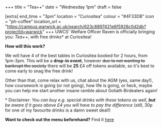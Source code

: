 +++
title = "Tea++"
date = "Wednesday 1pm"
draft = false

[extra]
end_time = "3pm"
location = "Curiositea"
colour = "#4F33DB"
icon = "ph-coffee"
location_url = "https://campus.warwick.ac.uk/search/623c8897421e6f5928c0d2db?projectId=warwick"
+++
UWCS' Welfare Officer Raven is officially bringing you: *Tea++*, with free drinks\* at Curiositea!

**How will this work?**

We will have 4 of the best tables in Curiositea booked for 2 hours, from 1pm-3pm. This will be a **drop-in event**, however ~~due to not wanting to bankrupt the society~~ there will be **25** £4 off tokens available, so it's best to come early to snag the free drink!

Other than that, come relax with us, chat about the AGM (yes, same day!), how coursework is going (or not going), how life is going, or heck, maybe you can help me start another insane ramble about Goliath Birdeaters again!

\* Disclaimer: *You can buy e.g. special drinks with these tokens as well, **but** be aware if it goes above £4 you will have to pay the difference* (still, 30p for one of my favourite drinks is a damn sweet deal!)

**Want to check out the menu beforehand?** 
Find it [here](https://www.warwicksu.com/curiositea/)
